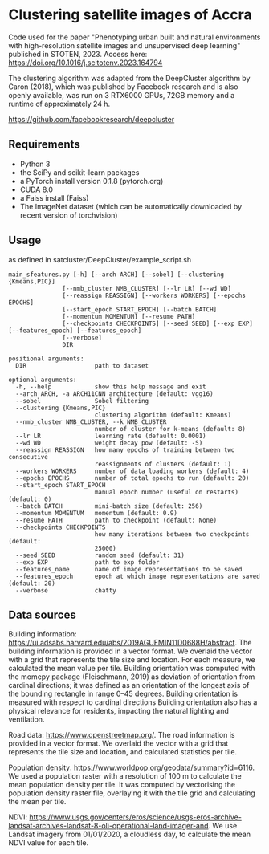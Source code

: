 # Clustering satellite images of Accra

Code used for the paper "Phenotyping urban built and natural environments with high-resolution
satellite images and unsupervised deep learning" published in STOTEN, 2023. Access here: https://doi.org/10.1016/j.scitotenv.2023.164794


The clustering algorithm was adapted from the DeepCluster algorithm by Caron (2018), which was published by Facebook research and
is also openly available, was run on 3 RTX6000 GPUs, 72GB memory and a runtime of approximately 24 h.

https://github.com/facebookresearch/deepcluster

## Requirements

- Python 3
- the SciPy and scikit-learn packages
- a PyTorch install version 0.1.8 (pytorch.org)
- CUDA 8.0
- a Faiss install (Faiss)
- The ImageNet dataset (which can be automatically downloaded by recent version of torchvision)


## Usage

as defined in satcluster/DeepCluster/example_script.sh

```
main_sfeatures.py [-h] [--arch ARCH] [--sobel] [--clustering {Kmeans,PIC}]
               [--nmb_cluster NMB_CLUSTER] [--lr LR] [--wd WD]
               [--reassign REASSIGN] [--workers WORKERS] [--epochs EPOCHS]
               [--start_epoch START_EPOCH] [--batch BATCH]
               [--momentum MOMENTUM] [--resume PATH]
               [--checkpoints CHECKPOINTS] [--seed SEED] [--exp EXP] [--features_epoch] [--features_epoch]
               [--verbose]
               DIR

positional arguments:
  DIR                   path to dataset

optional arguments:
  -h, --help            show this help message and exit
  --arch ARCH, -a ARCH11CNN architecture (default: vgg16)
  --sobel               Sobel filtering
  --clustering {Kmeans,PIC}
                        clustering algorithm (default: Kmeans)
  --nmb_cluster NMB_CLUSTER, --k NMB_CLUSTER
                        number of cluster for k-means (default: 8)
  --lr LR               learning rate (default: 0.0001)
  --wd WD               weight decay pow (default: -5)
  --reassign REASSIGN   how many epochs of training between two consecutive
                        reassignments of clusters (default: 1)
  --workers WORKERS     number of data loading workers (default: 4)
  --epochs EPOCHS       number of total epochs to run (default: 20)
  --start_epoch START_EPOCH
                        manual epoch number (useful on restarts) (default: 0)
  --batch BATCH         mini-batch size (default: 256)
  --momentum MOMENTUM   momentum (default: 0.9)
  --resume PATH         path to checkpoint (default: None)
  --checkpoints CHECKPOINTS
                        how many iterations between two checkpoints (default:
                        25000)
  --seed SEED           random seed (default: 31)
  --exp EXP             path to exp folder
  --features_name       name of image representations to be saved
  --features_epoch      epoch at which image representations are saved (default: 20)
  --verbose             chatty
```



## Data sources
Building information: https://ui.adsabs.harvard.edu/abs/2019AGUFMIN11D0688H/abstract. The building information is provided in a vector format. We overlaid the vector with a grid that
represents the tile size and location. For each measure, we calculated the mean value per tile. Building orientation was computed with the momepy package (Fleischmann, 2019) as deviation of orientation from cardinal directions; it was defined as an orientation of the longest axis of the bounding rectangle in range 0–45 degrees. Building orientation is measured with respect to cardinal directions Building orientation also has a physical relevance for residents, impacting the natural lighting and ventilation.

Road data: https://www.openstreetmap.org/. The road information is provided in a vector format. We overlaid the vector with a grid that represents the tile size and location, and
calculated statistics per tile.

Population density: https://www.worldpop.org/geodata/summary?id=6116. We used a population raster with a resolution of 100 m to calculate the mean population density per tile. It was computed by vectorising the population density raster file, overlaying it with the tile grid and calculating the mean per tile.

NDVI: https://www.usgs.gov/centers/eros/science/usgs-eros-archive-landsat-archives-landsat-8-oli-operational-land-imager-and. We use Landsat imagery from 01/01/2020,
a cloudless day, to calculate the mean NDVI value for each tile.
